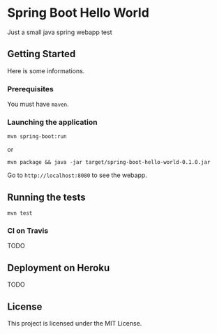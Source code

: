 # Spring Boot Hello World

Just a small java spring webapp test

## Getting Started

Here is some informations.

### Prerequisites

You must have `maven`.


### Launching the application

```
mvn spring-boot:run
```

or

```
mvn package && java -jar target/spring-boot-hello-world-0.1.0.jar 
```

Go to `http://localhost:8080` to see the webapp.

## Running the tests

```
mvn test
```

### CI on Travis

TODO

## Deployment on Heroku

TODO

## License

This project is licensed under the MIT License.